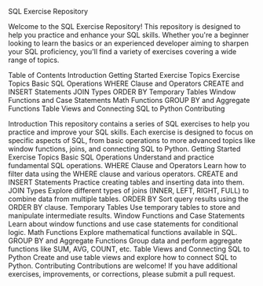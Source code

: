 SQL Exercise Repository

Welcome to the SQL Exercise Repository! This repository is designed to help you practice and enhance your SQL skills. Whether you're a beginner looking to learn the basics or an experienced developer aiming to sharpen your SQL proficiency, you'll find a variety of exercises covering a wide range of topics.

Table of Contents
Introduction
Getting Started
Exercise Topics
Exercise Topics
Basic SQL Operations
WHERE Clause and Operators
CREATE and INSERT Statements
JOIN Types
ORDER BY
Temporary Tables
Window Functions and Case Statements
Math Functions
GROUP BY and Aggregate Functions
Table Views and Connecting SQL to Python
Contributing

Introduction
This repository contains a series of SQL exercises to help you practice and improve your SQL skills. Each exercise is designed to focus on specific aspects of SQL, from basic operations to more advanced topics like window functions, joins, and connecting SQL to Python.
Getting Started
Exercise Topics
Basic SQL Operations
Understand and practice fundamental SQL operations.
WHERE Clause and Operators
Learn how to filter data using the WHERE clause and various operators.
CREATE and INSERT Statements
Practice creating tables and inserting data into them.
JOIN Types
Explore different types of joins (INNER, LEFT, RIGHT, FULL) to combine data from multiple tables.
ORDER BY
Sort query results using the ORDER BY clause.
Temporary Tables
Use temporary tables to store and manipulate intermediate results.
Window Functions and Case Statements
Learn about window functions and use case statements for conditional logic.
Math Functions
Explore mathematical functions available in SQL.
GROUP BY and Aggregate Functions
Group data and perform aggregate functions like SUM, AVG, COUNT, etc.
Table Views and Connecting SQL to Python
Create and use table views and explore how to connect SQL to Python.
Contributing
Contributions are welcome! If you have additional exercises, improvements, or corrections, please submit a pull request.
